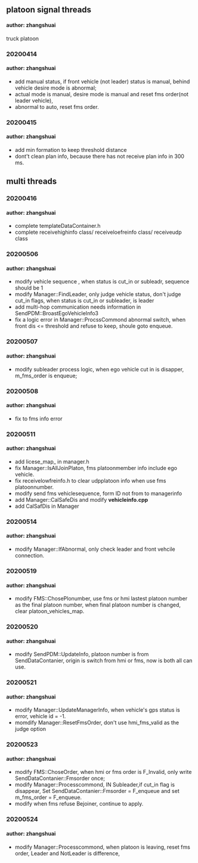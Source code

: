 ## platoon signal threads 
#### author: zhangshuai
truck platoon

### 20200414 
#### author: zhangshuai
* add manual status, if front vehicle (not leader) status is manual, behind vehicle desire mode is abnormal;
* actual mode is manual, desire mode is manual and reset fms order(not leader vehicle),
* abnormal to auto, reset fms order.

### 20200415 
#### author: zhangshuai
* add min formation to keep threshold distance 
* dont't clean plan info, because there has not receive plan info in 300 ms.

## multi threads

### 20200416
#### author: zhangshuai
* complete templateDataContainer.h
* complete receivehighinfo class/ receiveloefreinfo class/ receiveudp class

### 20200506
#### author: zhangshuai
* modify vehicle sequence , when status is cut_in or subleadr, sequence should be 1
* modify Manager::FindLeader, only judge vehicle status, don't judge cut_in flags, 
  when status is cut_in or subleader, is leader
* add multi-hop communication needs information in SendPDM::BroastEgoVehicleInfo3
* fix a logic error in Manager::ProcssCommond abnormal switch, 
  when front dis <= threshold and refuse to keep, shoule goto enqueue.

### 20200507
#### author: zhangshuai
* modify subleader process logic, when ego vehicle cut in is disapper, m_fms_order is enqueue;

### 20200508
#### author: zhangshuai
* fix to fms info error

### 20200511
#### author: zhangshuai
* add licese_map_ in manager.h
* fix Manager::IsAllJoinPlaton, fms platoonmember info include ego vehicle.
* fix receivelowfreinfo.h to clear udpplatoon info when use fms platoonnumber.
* modify send fms vehiclesequence, form ID not from to managerinfo
* add Manager::CalSafeDis and modify **vehicleinfo.cpp**
* add CalSafDis in Manager

### 20200514
#### author: zhangshuai
* modify Manager::IfAbnormal, only check leader and front vehcile connection.

### 20200519 
#### author: zhangshuai
* modify FMS::ChosePlonumber, use fms or hmi lastest platoon number as the final platoon number, when final platoon number is changed, clear platoon_vehicles_map.

### 20200520
#### author: zhangshuai
* modify SendPDM::UpdateInfo, platoon number is from SendDataContanier, origin is switch from hmi or fms, now is both all can use.

### 20200521
#### author: zhangshuai
* modify Manager::UpdateManagerInfo, when vehicle's gps status is error, vehicle id = -1.
* momdify Manager::ResetFmsOrder, don't use hmi_fms_valid as the judge option

### 20200523
#### author: zhangshuai
* modify FMS::ChoseOrder, when hmi or fms order is F_Invalid, only write SendDataContanier::Fmsorder once;
* modify Manager::Processcommond, IN Subleader,if cut_in flag is disappear, Set SendDataContanier::Fmsorder = F_enqueue and set m_fms_order = F_enqueue.
* modify when fms refuse Bejoiner, continue to apply.

### 20200524
#### author: zhangshuai
* modify Manager::Processcommond, when platoon is leaving, reset fms order, Leader and NotLeader is difference, 